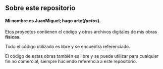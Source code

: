 ## Sobre este repositorio

#### Mi nombre es JuanMiguel; hago arte(*factos*).

Etos proyectos contienen el código y otros archivos digitales de mis obras **físicas**.

Todo el código utilizado es libre y se encuentra referenciado.

El código de estas obras también es libre y se puede utilizar para cualquier fin no comercial, siempre haciendo referencia a este repositorio.
